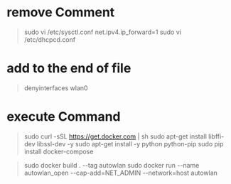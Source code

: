 # remove Comment
> sudo vi /etc/sysctl.conf
net.ipv4.ip_forward=1
> sudo vi /etc/dhcpcd.conf
# add to the end of file
> denyinterfaces wlan0

# execute Command
> sudo curl -sSL https://get.docker.com | sh
> sudo apt-get install libffi-dev libssl-dev -y
> sudo apt-get install -y python python-pip
> sudo pip install docker-compose

> sudo docker build . --tag autowlan
> sudo docker run --name autowlan_open --cap-add=NET_ADMIN --network=host  autowlan


